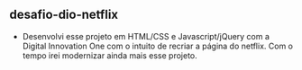 ## desafio-dio-netflix

- Desenvolvi esse projeto em HTML/CSS e Javascript/jQuery com a Digital Innovation One com o intuito de recriar a página do netflix. Com o tempo irei modernizar ainda mais esse projeto.

